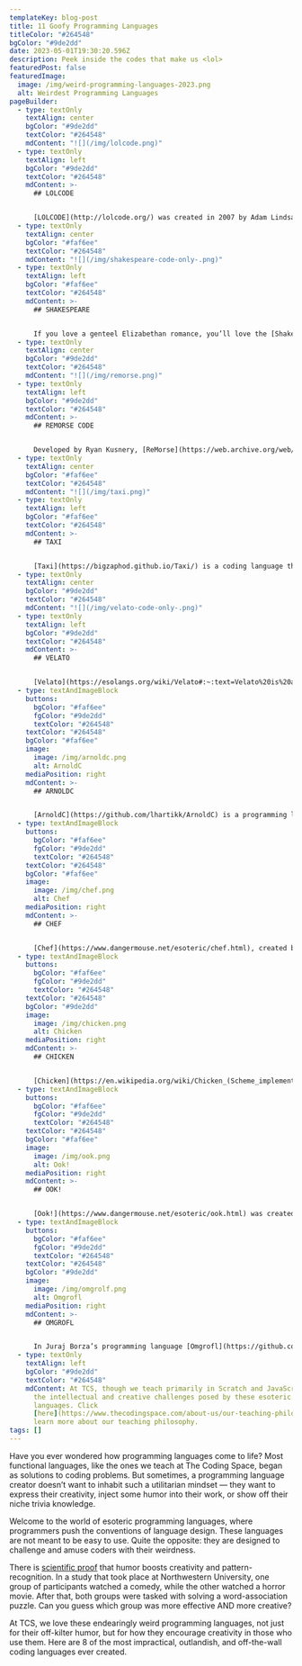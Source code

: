```yaml
---
templateKey: blog-post
title: 11 Goofy Programming Languages
titleColor: "#264548"
bgColor: "#9de2dd"
date: 2023-05-01T19:30:20.596Z
description: Peek inside the codes that make us <lol>
featuredPost: false
featuredImage:
  image: /img/weird-programming-languages-2023.png
  alt: Weirdest Programming Languages
pageBuilder:
  - type: textOnly
    textAlign: center
    bgColor: "#9de2dd"
    textColor: "#264548"
    mdContent: "![](/img/lolcode.png)"
  - type: textOnly
    textAlign: left
    bgColor: "#9de2dd"
    textColor: "#264548"
    mdContent: >-
      ## LOLCODE


      [LOLCODE](http://lolcode.org/) was created in 2007 by Adam Lindsay, researcher at Lancaster University. It’s a language comprised entirely of meme-ified “lolspeak”. It may not be the most functional coding language, but what LOLCODE lacks in usefulness, it more than makes up for in hilarity and cuteness. Take a look at the “Hello World!” code!
  - type: textOnly
    textAlign: center
    bgColor: "#faf6ee"
    textColor: "#264548"
    mdContent: "![](/img/shakespeare-code-only-.png)"
  - type: textOnly
    textAlign: left
    bgColor: "#faf6ee"
    textColor: "#264548"
    mdContent: >-
      ## SHAKESPEARE


      If you love a genteel Elizabethan romance, you’ll love the [Shakespeare](http://shakespearelang.sourceforge.net/) programming language. Created by Jon Aslund and Karl Hesselstörm, this language reads exactly like a Shakespeare play, including Shakespearean characters, titles, scenes, acts, and stage directions. Because this code is designed to read like a play, it’s quite lengthy — but here’s an excerpt of the “Hello World” code (full version is available [here](http://shakespearelang.sourceforge.net/report/shakespeare/shakespeare.html#SECTION00091000000000000000)).
  - type: textOnly
    textAlign: center
    bgColor: "#9de2dd"
    textColor: "#264548"
    mdContent: "![](/img/remorse.png)"
  - type: textOnly
    textAlign: left
    bgColor: "#9de2dd"
    textColor: "#264548"
    mdContent: >-
      ## REMORSE CODE


      Developed by Ryan Kusnery, [ReMorse](https://web.archive.org/web/20080403122701/https://members.tripod.com/rkusnery/remorse.html) is a programming language that was made to look like Morse code. There are only four instructions: dot (.), dotty (. followed by a space), dash (-) and dasher (- followed by a space).
  - type: textOnly
    textAlign: center
    bgColor: "#faf6ee"
    textColor: "#264548"
    mdContent: "![](/img/taxi.png)"
  - type: textOnly
    textAlign: left
    bgColor: "#faf6ee"
    textColor: "#264548"
    mdContent: >-
      ## TAXI


      [Taxi](https://bigzaphod.github.io/Taxi/) is a coding language that looks like directions on a roadmap, replacing traditional coding elements like varialbes, classes, and functions with places, cities, and directions.
  - type: textOnly
    textAlign: center
    bgColor: "#9de2dd"
    textColor: "#264548"
    mdContent: "![](/img/velato-code-only-.png)"
  - type: textOnly
    textAlign: left
    bgColor: "#9de2dd"
    textColor: "#264548"
    mdContent: >-
      ## VELATO


      [Velato](https://esolangs.org/wiki/Velato#:~:text=Velato%20is%20an%20esoteric%20programming,necessarily%20sound%20like%20random%20notes.) is a melodious coding language created by Daniel Temkin that uses MIDI files as the source code, with the commands determined by the pitch and order of notes. Check out the “Hello World” code to see what it looks like in practice!
  - type: textAndImageBlock
    buttons:
      bgColor: "#faf6ee"
      fgColor: "#9de2dd"
      textColor: "#264548"
    textColor: "#264548"
    bgColor: "#faf6ee"
    image:
      image: /img/arnoldc.png
      alt: ArnoldC
    mediaPosition: right
    mdContent: >-
      ## ARNOLDC


      [ArnoldC](https://github.com/lhartikk/ArnoldC) is a programming language consisting exclusively of (get this) one-liners from movies starring Arnold Schwarzenegger — especially classics such as Terminator, Predator and Total Recall. [ArnoldC](https://github.com/lhartikk/ArnoldC) was created by Lauri Hartikka, who started by swapping out standard commands for an equivalent Arnold one-liner. For example, the standard commands “False” and “True” become “I LIED” and “NO PROBLEMO”, and “Return” becomes “I’LL BE BACK” Here’s what the (frankly hilarious) "Hello World!" code looks like.
  - type: textAndImageBlock
    buttons:
      bgColor: "#faf6ee"
      fgColor: "#9de2dd"
      textColor: "#264548"
    textColor: "#264548"
    bgColor: "#faf6ee"
    image:
      image: /img/chef.png
      alt: Chef
    mediaPosition: right
    mdContent: >-
      ## CHEF


      [Chef](https://www.dangermouse.net/esoteric/chef.html), created by David Morgan-Mar, is a programming language that looks like a recipe. The extra twist in this coding language is that, in order for the code to be valid, the recipes have to work both as code AND as functional recipes that make for delicious meals for cooks with different tastes and budgets. Chef is the perfect language for coders looking for an extra scoop of challenge in their coding fun.
  - type: textAndImageBlock
    buttons:
      bgColor: "#faf6ee"
      fgColor: "#9de2dd"
      textColor: "#264548"
    textColor: "#264548"
    bgColor: "#9de2dd"
    image:
      image: /img/chicken.png
      alt: Chicken
    mediaPosition: right
    mdContent: >-
      ## CHICKEN


      [Chicken](https://en.wikipedia.org/wiki/Chicken_(Scheme_implementation)#:~:text=Chicken%20(stylized%20as%20CHICKEN)%20is,many%20extensions%20to%20the%20standard.) is a programming language consisting of only one word: chicken. It was created by Swedish programmer Torbjörn Söderstedt, who was inspired to create it after reading Doug Zongker’s parody of incomprehensible scientific papers. Here is the [paper](https://isotropic.org/papers/chicken.pdf) that inspired the language, and check out the image to the right for, believe it or not, an excerpt from the “Hello World” code.
  - type: textAndImageBlock
    buttons:
      bgColor: "#faf6ee"
      fgColor: "#9de2dd"
      textColor: "#264548"
    textColor: "#264548"
    bgColor: "#faf6ee"
    image:
      image: /img/ook.png
      alt: Ook!
    mediaPosition: right
    mdContent: >-
      ## OOK!


      [Ook!](https://www.dangermouse.net/esoteric/ook.html) was created by serial esoteric language developer David Morgan-Mar, and it involves three words: "Ook.", "Ook?" and "Ook!". In developing Ook!, Morgan-Mar was attempting to create a programming language "writable and readable by orangutans". Yeah, we didn’t believe it when we heard it the first time either.
  - type: textAndImageBlock
    buttons:
      bgColor: "#faf6ee"
      fgColor: "#9de2dd"
      textColor: "#264548"
    textColor: "#264548"
    bgColor: "#9de2dd"
    image:
      image: /img/omgrolf.png
      alt: Omgrofl
    mediaPosition: right
    mdContent: >-
      ## OMGROFL


      In Juraj Borza’s programming language [Omgrofl](https://github.com/OlegSmelov/omgrofl-interpreter) (“oh my god rolling on the floor laughing”’), all of the commands are made up of internet acronyms — “lol”, “brb”, “kthx”, etc. Here’s what the source code for “Hello World!” looks like.
  - type: textOnly
    textAlign: left
    bgColor: "#9de2dd"
    textColor: "#264548"
    mdContent: At TCS, though we teach primarily in Scratch and JavaScript, we love
      the intellectual and creative challenges posed by these esoteric
      languages. Click
      [here](https://www.thecodingspace.com/about-us/our-teaching-philosophy) to
      learn more about our teaching philosophy.
tags: []
---
```

Have you ever wondered how programming languages come to life? Most functional languages, like the ones we teach at The Coding Space, began as solutions to coding problems. But sometimes, a programming language creator doesn’t want to inhabit such a utilitarian mindset — they want to express their creativity, inject some humor into their work, or show off their niche trivia knowledge.

Welcome to the world of esoteric programming languages, where programmers push the conventions of language design. These languages are not meant to be easy to use. Quite the opposite: they are designed to challenge and amuse coders with their weirdness. 

There is [scientific proof](https://www.inc.com/yoram-solomon/humor-and-sarcasm-can-make-you-creative-science-says.html) that humor boosts creativity and pattern-recognition. In a study that took place at Northwestern University, one group of participants watched a comedy, while the other watched a horror movie. After that, both groups were tasked with solving a word-association puzzle. Can you guess which group was more effective AND more creative?

At TCS, we love these endearingly weird programming languages, not just for their off-kilter humor, but for how they encourage creativity in those who use them. Here are 8 of the most impractical, outlandish, and off-the-wall coding languages ever created.